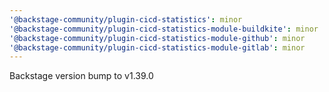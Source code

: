 ```yaml
---
'@backstage-community/plugin-cicd-statistics': minor
'@backstage-community/plugin-cicd-statistics-module-buildkite': minor
'@backstage-community/plugin-cicd-statistics-module-github': minor
'@backstage-community/plugin-cicd-statistics-module-gitlab': minor
---
```


Backstage version bump to v1.39.0
